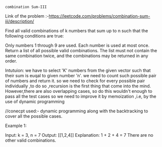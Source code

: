    combination Sum-III

Link of the problem :-https://leetcode.com/problems/combination-sum-iii/description/

Find all valid combinations of k numbers that sum up to n such that the following conditions are true:

Only numbers 1 through 9 are used.
Each number is used at most once.
Return a list of all possible valid combinations. The list must not contain the same combination twice, and the combinations may be returned in any order.

 

Intutuion: we have to select 'K' numbers from the given vector such that their sum is euqal to given number 'n'.
we need to count such  possible pair of numbers and return it.
so we need to check for  every possible pair individually ,to do so ,recursion is the first thing that come into the mind.
However,there are also overlapping cases, so do this wouldn't enough  to pass all the test cases so we need to improve it by memoization ,i.e, by the use of dynamic programming   


//conecpt used:- dynamic programming along with the backtracking to cover all the possible cases.

Example 1:

Input: k = 3, n = 7
Output: [[1,2,4]]
Explanation:
1 + 2 + 4 = 7
There are no other valid combinations.




